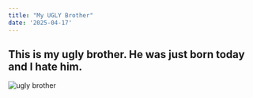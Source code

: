```yaml
---
title: "My UGLY Brother"
date: '2025-04-17'
---
```

This is my ugly brother. He was just born today and I hate him.
---

![ugly brother](/images/monkey-2.jpg "Title")